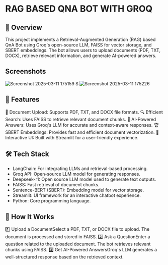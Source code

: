 # RAG BASED QNA BOT WITH GROQ

## 🚀 Overview
This project implements a Retrieval-Augmented Generation (RAG) based QnA Bot using Groq's open-source LLM, FAISS for vector storage, and SBERT embeddings. The bot allows users to upload documents (PDF, TXT, DOCX), retrieve relevant information, and generate AI-powered answers.

## Screenshots

![Screenshot 2025-03-11 175159](https://github.com/user-attachments/assets/dc72d729-0b2d-4785-a628-9a89721460ca)
S
![Screenshot 2025-03-11 175226](https://github.com/user-attachments/assets/920fa5b9-b9fb-4fa5-8e4a-332dc7d29d25)

## 🔹 Features
📂 Document Upload: Supports PDF, TXT, and DOCX file formats.
🔍 Efficient Search: Uses FAISS to retrieve relevant document chunks.
🧠 AI-Powered Answers: Uses Groq's LLM for accurate and context-aware responses.
🏆 SBERT Embeddings: Provides fast and efficient document vectorization.
🎨 Interactive UI: Built with Streamlit for a user-friendly experience.

## 🛠 Tech Stack
- LangChain: For integrating LLMs and retrieval-based processing.
- Groq API: Open-source LLM model for generating responses.
- Deepseek-r1: Open source LLM model used to generate text outputs.
- FAISS: Fast retrieval of document chunks.
- Sentence-BERT (SBERT): Embedding model for vector storage.
- Streamlit: UI framework for an interactive chatbot experience.
- Python: Core programming language.

  

## 🎯 How It Works
1️⃣ Upload a DocumentSelect a PDF, TXT, or DOCX file to upload.
The document is processed and stored in FAISS.
2️⃣ Ask a QuestionEnter a question related to the uploaded document.
The bot retrieves relevant chunks using FAISS.
3️⃣ Get AI-Powered AnswersGroq's LLM generates a well-structured response based on the retrieved context.
